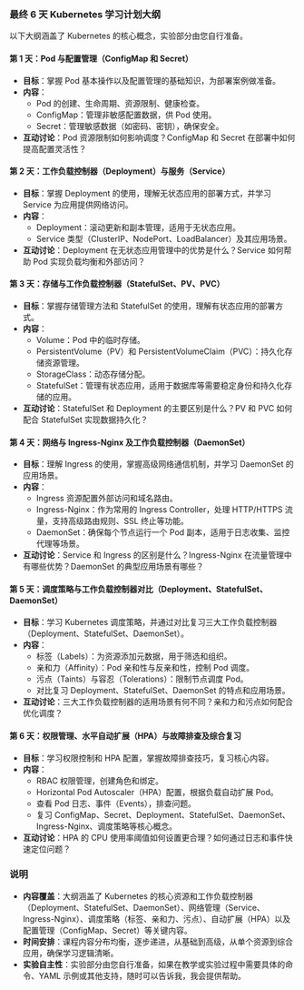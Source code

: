 ### 最终 6 天 Kubernetes 学习计划大纲
以下大纲涵盖了 Kubernetes 的核心概念，实验部分由您自行准备。

#### 第 1 天：Pod 与配置管理（ConfigMap 和 Secret）
- **目标**：掌握 Pod 基本操作以及配置管理的基础知识，为部署案例做准备。
- **内容**：
  - Pod 的创建、生命周期、资源限制、健康检查。
  - ConfigMap：管理非敏感配置数据，供 Pod 使用。
  - Secret：管理敏感数据（如密码、密钥），确保安全。
- **互动讨论**：Pod 资源限制如何影响调度？ConfigMap 和 Secret 在部署中如何提高配置灵活性？

#### 第 2 天：工作负载控制器（Deployment）与服务（Service）
- **目标**：掌握 Deployment 的使用，理解无状态应用的部署方式，并学习 Service 为应用提供网络访问。
- **内容**：
  - Deployment：滚动更新和副本管理，适用于无状态应用。
  - Service 类型（ClusterIP、NodePort、LoadBalancer）及其应用场景。
- **互动讨论**：Deployment 在无状态应用管理中的优势是什么？Service 如何帮助 Pod 实现负载均衡和外部访问？

#### 第 3 天：存储与工作负载控制器（StatefulSet、PV、PVC）
- **目标**：掌握存储管理方法和 StatefulSet 的使用，理解有状态应用的部署方式。
- **内容**：
  - Volume：Pod 中的临时存储。
  - PersistentVolume（PV）和 PersistentVolumeClaim（PVC）：持久化存储资源管理。
  - StorageClass：动态存储分配。
  - StatefulSet：管理有状态应用，适用于数据库等需要稳定身份和持久化存储的应用。
- **互动讨论**：StatefulSet 和 Deployment 的主要区别是什么？PV 和 PVC 如何配合 StatefulSet 实现数据持久化？

#### 第 4 天：网络与 Ingress-Nginx 及工作负载控制器（DaemonSet）
- **目标**：理解 Ingress 的使用，掌握高级网络通信机制，并学习 DaemonSet 的应用场景。
- **内容**：
  - Ingress 资源配置外部访问和域名路由。
  - Ingress-Nginx：作为常用的 Ingress Controller，处理 HTTP/HTTPS 流量，支持高级路由规则、SSL 终止等功能。
  - DaemonSet：确保每个节点运行一个 Pod 副本，适用于日志收集、监控代理等场景。
- **互动讨论**：Service 和 Ingress 的区别是什么？Ingress-Nginx 在流量管理中有哪些优势？DaemonSet 的典型应用场景有哪些？

#### 第 5 天：调度策略与工作负载控制器对比（Deployment、StatefulSet、DaemonSet）
- **目标**：学习 Kubernetes 调度策略，并通过对比复习三大工作负载控制器（Deployment、StatefulSet、DaemonSet）。
- **内容**：
  - 标签（Labels）：为资源添加元数据，用于筛选和组织。
  - 亲和力（Affinity）：Pod 亲和性与反亲和性，控制 Pod 调度。
  - 污点（Taints）与容忍（Tolerations）：限制节点调度 Pod。
  - 对比复习 Deployment、StatefulSet、DaemonSet 的特点和应用场景。
- **互动讨论**：三大工作负载控制器的适用场景有何不同？亲和力和污点如何配合优化调度？

#### 第 6 天：权限管理、水平自动扩展（HPA）与故障排查及综合复习
- **目标**：学习权限控制和 HPA 配置，掌握故障排查技巧，复习核心内容。
- **内容**：
  - RBAC 权限管理，创建角色和绑定。
  - Horizontal Pod Autoscaler（HPA）配置，根据负载自动扩展 Pod。
  - 查看 Pod 日志、事件（Events），排查问题。
  - 复习 ConfigMap、Secret、Deployment、StatefulSet、DaemonSet、Ingress-Nginx、调度策略等核心概念。
- **互动讨论**：HPA 的 CPU 使用率阈值如何设置更合理？如何通过日志和事件快速定位问题？

### 说明
- **内容覆盖**：大纲涵盖了 Kubernetes 的核心资源和工作负载控制器（Deployment、StatefulSet、DaemonSet）、网络管理（Service、Ingress-Nginx）、调度策略（标签、亲和力、污点）、自动扩展（HPA）以及配置管理（ConfigMap、Secret）等关键内容。
- **时间安排**：课程内容分布均衡，逐步递进，从基础到高级，从单个资源到综合应用，确保学习逻辑清晰。
- **实验自主性**：实验部分由您自行准备，如果在教学或实验过程中需要具体的命令、YAML 示例或其他支持，随时可以告诉我，我会提供帮助。
